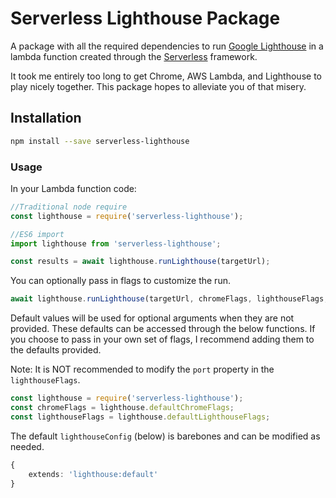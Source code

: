 # Serverless Lighthouse Package 

A package with all the required dependencies to run [Google Lighthouse](https://github.com/GoogleChrome/lighthouse) in a lambda function created through the [Serverless](https://www.serverless.com/) framework. 

It took me entirely too long to get Chrome, AWS Lambda, and Lighthouse to play nicely together. This package hopes to alleviate you of that misery.


## Installation

```bash
npm install --save serverless-lighthouse
```

### Usage

In your Lambda function code:

```ts
//Traditional node require
const lighthouse = require('serverless-lighthouse');

//ES6 import
import lighthouse from 'serverless-lighthouse';

const results = await lighthouse.runLighthouse(targetUrl);
```

You can optionally pass in flags to customize the run.

```ts
await lighthouse.runLighthouse(targetUrl, chromeFlags, lighthouseFlags, lighthouseConfig)
```

Default values will be used for optional arguments when they are not provided. These defaults can be accessed through the below functions. If you choose to pass in your own set of flags, I recommend adding them to the defaults provided.

Note: It is NOT recommended to modify the `port` property in the `lighthouseFlags`.

```ts
const lighthouse = require('serverless-lighthouse');
const chromeFlags = lighthouse.defaultChromeFlags;
const lighthouseFlags = lighthouse.defaultLighthouseFlags;
``` 

The default `lighthouseConfig` (below) is barebones and can be modified as needed.
```ts
{
    extends: 'lighthouse:default'
}
```
